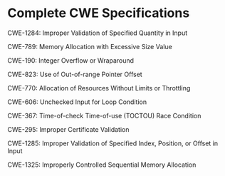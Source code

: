 

# Complete CWE Specifications

CWE-1284: Improper Validation of Specified Quantity in Input

CWE-789: Memory Allocation with Excessive Size Value

CWE-190: Integer Overflow or Wraparound

CWE-823: Use of Out-of-range Pointer Offset

CWE-770: Allocation of Resources Without Limits or Throttling

CWE-606: Unchecked Input for Loop Condition

CWE-367: Time-of-check Time-of-use (TOCTOU) Race Condition

CWE-295: Improper Certificate Validation

CWE-1285: Improper Validation of Specified Index, Position, or Offset in Input

CWE-1325: Improperly Controlled Sequential Memory Allocation